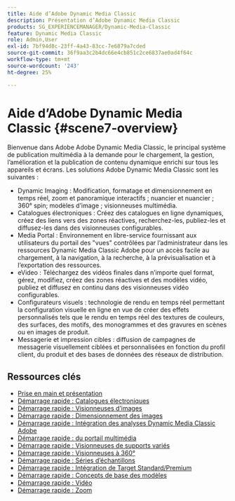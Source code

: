 ```yaml
---
title: Aide d’Adobe Dynamic Media Classic
description: Présentation d’Adobe Dynamic Media Classic
products: SG_EXPERIENCEMANAGER/Dynamic-Media-Classic
feature: Dynamic Media Classic
role: Admin,User
exl-id: 7bf94d8c-23ff-4a43-83cc-7e6879a7cded
source-git-commit: 36f9aa3c2b4dc66e4cb851c2ce6837ae0ad4f64c
workflow-type: tm+mt
source-wordcount: '243'
ht-degree: 25%

---
```


# Aide d’Adobe Dynamic Media Classic {#scene7-overview}

Bienvenue dans Adobe Adobe Dynamic Media Classic, le principal système de publication multimédia à la demande pour le chargement, la gestion, l’amélioration et la publication de contenu dynamique enrichi sur tous les appareils et écrans. Les solutions Adobe Dynamic Media Classic sont les suivantes :

* Dynamic Imaging : Modification, formatage et dimensionnement en temps réel, zoom et panoramique interactifs ; nuancier et nuancier ; 360° spin; modèles d’image ; visionneuses multimédia.
* Catalogues électroniques : Créez des catalogues en ligne dynamiques, créez des liens vers des zones réactives, recherchez-les, publiez-les et diffusez-les dans des visionneuses configurables.
* Media Portal : Environnement en libre-service fournissant aux utilisateurs du portail des &quot;vues&quot; contrôlées par l’administrateur dans les ressources Dynamic Media Classic Adobe pour un accès facile au chargement, à la navigation, à la recherche, à la prévisualisation et à l’exportation des ressources.
* eVideo : Téléchargez des vidéos finales dans n’importe quel format, gérez, modifiez, créez des zones réactives et des modèles vidéo, publiez et diffusez en continu dans des visionneuses vidéo configurables.
* Configurateurs visuels : technologie de rendu en temps réel permettant la configuration visuelle en ligne en vue de créer des effets personnalisés tels que le rendu en temps réel des textures de couleurs, des surfaces, des motifs, des monogrammes et des gravures en scènes ou en images de produit.
* Messagerie et impression cibles : diffusion de campagnes de messagerie visuellement ciblées et personnalisées en fonction du profil client, du produit et des bases de données des réseaux de distribution.

## Ressources clés

* [Prise en main et présentation](/help/dmc-platform-overview.md)
* [Démarrage rapide : Catalogues électroniques](/help/quick-start-ecatalog.md)
* [Démarrage rapide : Visionneuses d’images](/help/quick-start-image-sets.md)
* [Démarrage rapide : Dimensionnement des images](/help/quick-start-image-sizing.md)
* [Démarrage rapide : Intégration des analyses Dynamic Media Classic Adobe](/help/quick-start-integrating-dmc-analytics.md)
* [Démarrage rapide :  du portail multimédia](/help/quick-start-media-portal-administration.md)
* [Démarrage rapide : Visionneuses de supports variés](/help/quick-start-mixed-media-sets.md)
* [Démarrage rapide : Visionneuses à 360°](/help/quick-start-spin-sets.md)
* [Démarrage rapide : Séries d’échantillons](/help/quick-start-swatch-sets.md)
* [Démarrage rapide : Intégration de Target Standard/Premium](/help/quick-start-target-integration.md)
* [Démarrage rapide : Concepts de base des modèles](/help/quick-start-template-basics.md)
* [Démarrage rapide : Vidéo](/help/quick-start-video.md)
* [Démarrage rapide : Zoom](/help/quick-start-zoom.md)

